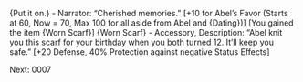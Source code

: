 {Put it on.} - Narrator: “Cherished memories.” [+10 for Abel’s Favor (Starts at 60, Now = 70, Max 100 for all aside from Abel and {Dating})] 
[You gained the item {Worn Scarf}]
{Worn Scarf} - Accessory, Description: “Abel knit you this scarf for your birthday when you both turned 12. It’ll keep you safe.” [+20 Defense, 40% Protection against negative Status Effects]

Next: 0007